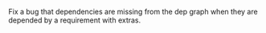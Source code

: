 Fix a bug that dependencies are missing from the dep graph when they are depended by a requirement with extras.

